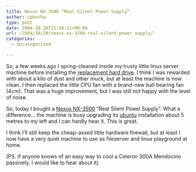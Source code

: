```yaml
---
title: Nexus NX-3500 “Real Silent Power Supply”
author: cpbotha
type: post
date: 2004-10-20T21:58:21+00:00
url: /2004/10/20/nexus-nx-3500-real-silent-power-supply/
categories:
  - Uncategorized

---
```

So, a few weeks ago I spring-cleaned _inside_ my trusty little linux server machine before installing the [replacement hard drive][1]. I think I was rewarded with about a kilo of dust and other muck, but at least the machine is now clean. I then replaced the little CPU fan with a brand-new ball bearing fan (4cm). That was a huge improvement, but I was still not happy with the level of noise.

So, today I bought a [Nexus NX-3500][2] “Real Silent Powel Supply”. What a difference… the machine is busy upgrading its [ubuntu][3] installation about 5 metres to my left and I can hardly hear it. This is great.

I think I’ll still keep the cheap-assed little hardware firewall, but at least I now have a very quiet machine to use as fileserver and linux playground at home.

(PS. if anyone knows of an easy way to cool a Celeron 300A Mendocino passively, I would like to hear about it)

 [1]: http://cpbotha.net/weblogs/cpbotha/archives/001465.html
 [2]: http://www.nexustek.nl/nx3500.htm
 [3]: http://www.ubuntulinux.org/
